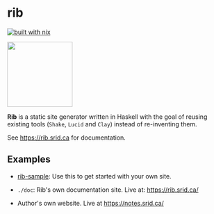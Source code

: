 # rib

[![built with nix](https://builtwithnix.org/badge.svg)](https://builtwithnix.org)

<!--
Credit for this image: https://www.svgrepo.com/svg/24439/ribs
-->
<img src="https://raw.githubusercontent.com/srid/rib/master/doc/a/static/ribs.svg?sanitize=true" width="150" />

**Rib** is a static site generator written in Haskell with the goal of reusing
existing tools (`Shake`, `Lucid` and `Clay`) instead of re-inventing them.

See https://rib.srid.ca for documentation.

## Examples

* [rib-sample](https://github.com/srid/rib-sample): Use this to get started with
  your own site.

* `./doc`: Rib's own documentation site. Live at: https://rib.srid.ca/

* Author's own website. Live at https://notes.srid.ca/ 
